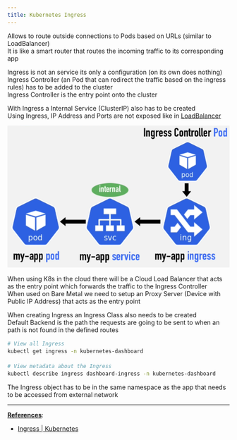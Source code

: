 ```yaml
---
title: Kubernetes Ingress
---
```


Allows to route outside connections to Pods based on URLs (similar to LoadBalancer)  
It is like a smart router that routes the incoming traffic to its corresponding app

Ingress is not an service its only a configuration (on its own does nothing)  
Ingress Controller (an Pod that can redirect the traffic based on the ingress rules) has to be added to the cluster  
Ingress Controller is the entry point onto the cluster

With Ingress a Internal Service (ClusterIP) also has to be created  
Using Ingress, IP Address and Ports are not exposed like in [LoadBalancer](Kubernetes%20Services.md#load-balancer)

![Ingress Controller|400](../images/ingress_controller.png)

When using K8s in the cloud there will be a Cloud Load Balancer that acts as the entry point which forwards the traffic to the Ingress Controller  
When used on Bare Metal we need to setup an Proxy Server (Device with Public IP Address) that acts as the entry point

When creating Ingress an Ingress Class also needs to be created  
Default Backend is the path the requests are going to be sent to when an path is not found in the defined routes

````bash
# View all Ingress
kubectl get ingress -n kubernetes-dashboard

# View metadata about the Ingress
kubectl describe ingress dashboard-ingress -n kubernetes-dashboard
````

The Ingress object has to be in the same namespace as the app that needs to be accessed from external network

---

**<u>References</u>**:

* [Ingress | Kubernetes](https://kubernetes.io/docs/concepts/services-networking/ingress/)